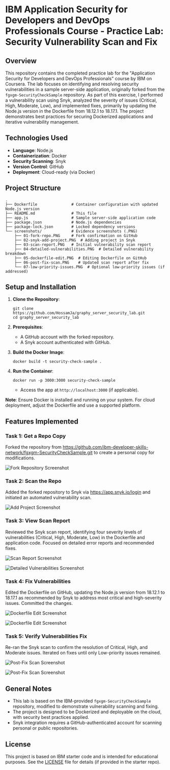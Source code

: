# IBM Application Security for Developers and DevOps Professionals Course - Practice Lab: Security Vulnerability Scan and Fix

## Overview

This repository contains the completed practice lab for the "Application Security for Developers and DevOps Professionals" course by IBM on Coursera. The lab focuses on identifying and resolving security vulnerabilities in a sample server-side application, originally forked from the `fgxgm-SecurityCheckSample` repository. As part of this exercise, I performed a vulnerability scan using Snyk, analyzed the severity of issues (Critical, High, Moderate, Low), and implemented fixes, primarily by updating the Node.js version in the Dockerfile from 18.12.1 to 18.17.1. The project demonstrates best practices for securing Dockerized applications and iterative vulnerability management.

## Technologies Used

- **Language**: Node.js
- **Containerization**: Docker
- **Security Scanning**: Snyk
- **Version Control**: GitHub
- **Deployment**: Cloud-ready (via Docker)

## Project Structure

```
.
├── Dockerfile               # Container configuration with updated Node.js version
├── README.md                # This file
├── app.js                   # Sample server-side application code
├── package.json             # Node.js dependencies
├── package-lock.json        # Locked dependency versions
└── screenshots/             # Evidence screenshots (.PNG)
    ├── 01-fork-repo.PNG     # Fork confirmation on GitHub
    ├── 02-snyk-add-project.PNG  # Adding project in Snyk
    ├── 03-scan-report.PNG   # Initial vulnerability scan report
    ├── 04-detailed-vulnerabilities.PNG  # Detailed vulnerability breakdown
    ├── 05-dockerfile-edit.PNG  # Editing Dockerfile on GitHub
    ├── 06-post-fix-scan.PNG    # Updated scan report after fix
    └── 07-low-priority-issues.PNG  # Optional low-priority issues (if addressed)
```

## Setup and Installation

1. **Clone the Repository**:
   ```
   git clone https://github.com/HossamJa/graphy_server_security_lab.git
   cd graphy_server_security_lab
   ```

2. **Prerequisites**:
   - A GitHub account with the forked repository.
   - A Snyk account authenticated with GitHub.

3. **Build the Docker Image**:
   ```
   docker build -t security-check-sample .
   ```

4. **Run the Container**:
   ```
   docker run -p 3000:3000 security-check-sample
   ```
   - Access the app at `http://localhost:3000` (if applicable).

**Note**: Ensure Docker is installed and running on your system. For cloud deployment, adjust the Dockerfile and use a supported platform.

## Features Implemented

### Task 1: Get a Repo Copy
Forked the repository from https://github.com/ibm-developer-skills-network/fgxgm-SecurityCheckSample.git to create a personal copy for modifications.

![Fork Repository Screenshot](screenshots/01-fork-repo.PNG)

### Task 2: Scan the Repo
Added the forked repository to Snyk via https://app.snyk.io/login and initiated an automated vulnerability scan.

![Add Project Screenshot](screenshots/02-snyk-add-project.PNG)

### Task 3: View Scan Report
Reviewed the Snyk scan report, identifying four severity levels of vulnerabilities (Critical, High, Moderate, Low) in the Dockerfile and application code. Focused on detailed error reports and recommended fixes.

![Scan Report Screenshot](screenshots/03-scan-report.PNG)

![Detailed Vulnerabilities Screenshot](screenshots/04-detailed-vulnerabilities.PNG)

### Task 4: Fix Vulnerabilities
Edited the Dockerfile on GitHub, updating the Node.js version from 18.12.1 to 18.17.1 as recommended by Snyk to address most critical and high-severity issues. Committed the changes.

![Dockerfile Edit Screenshot](screenshots/05-dockerfile-edit-1.PNG)

![Dockerfile Edit Screenshot](screenshots/05-dockerfile-edit-2.PNG)

### Task 5: Verify Vulnerabilities Fix
Re-ran the Snyk scan to confirm the resolution of Critical, High, and Moderate issues. Iterated on fixes until only Low-priority issues remained.

![Post-Fix Scan Screenshot](screenshots/06-post-fix-scan-1.PNG)

![Post-Fix Scan Screenshot](screenshots/06-post-fix-scan-2.PNG)


## General Notes

- This lab is based on the IBM-provided `fgxgm-SecurityCheckSample` repository, modified to demonstrate vulnerability scanning and fixing.
- The project is designed to be Dockerized and deployable on the cloud, with security best practices applied.
- Snyk integration requires a GitHub-authenticated account for scanning personal or public repositories.

## License

This project is based on IBM starter code and is intended for educational purposes. See the [LICENSE](LICENSE) file for details (if provided in the starter repo).
